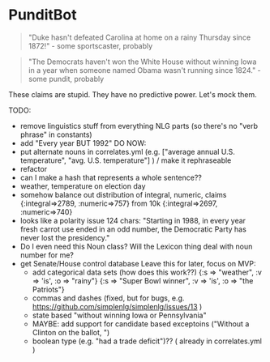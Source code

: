 PunditBot
=========

> "Duke hasn't defeated Carolina at home on a rainy Thursday since 1872!" - some sportscaster, probably

> "The Democrats haven't won the White House without winning Iowa in a year when someone named Obama wasn't running since 1824." - some pundit, probably

These claims are stupid. They have no predictive power. Let's mock them.

TODO:
  - remove linguistics stuff from everything NLG parts (so there's no "verb phrase" in constants)
  - add "Every year BUT 1992"
  DO NOW: 
  - put alternate nouns in correlates.yml (e.g. ["average annual U.S. temperature", "avg. U.S. temperature"] ) / make it rephraseable
  - refactor
  - can I make a hash that represents a whole sentence??
  - weather, temperature on election day
  - somehow balance out distribution of integral, numeric, claims {:integral=>2789, :numeric=>757} from 10k
                                                                  {:integral=>2697, :numeric=>740}
  - looks like a polarity issue 124 chars: "Starting in 1988, in every year fresh carrot use ended in an odd number, the Democratic Party has never lost the presidency."
  - Do I even need this Noun class? Will the Lexicon thing deal with noun number for me?
  - get Senate/House control database
Leave this for later, focus on MVP:
    - add categorical data sets (how does this work??) {:s => "weather", :v => 'is', :o => "rainy"} {:s => "Super Bowl winner", :v => 'is', :o => "the Patriots"}
    - commas and dashes (fixed, but for bugs, e.g. https://github.com/simplenlg/simplenlg/issues/13 )
    - state based "without winning Iowa or Pennsylvania"
    - MAYBE: add support for candidate based exceptoins ("Without a Clinton on the ballot, ")
    - boolean type (e.g. "had a trade deficit")?? ( already in correlates.yml )
